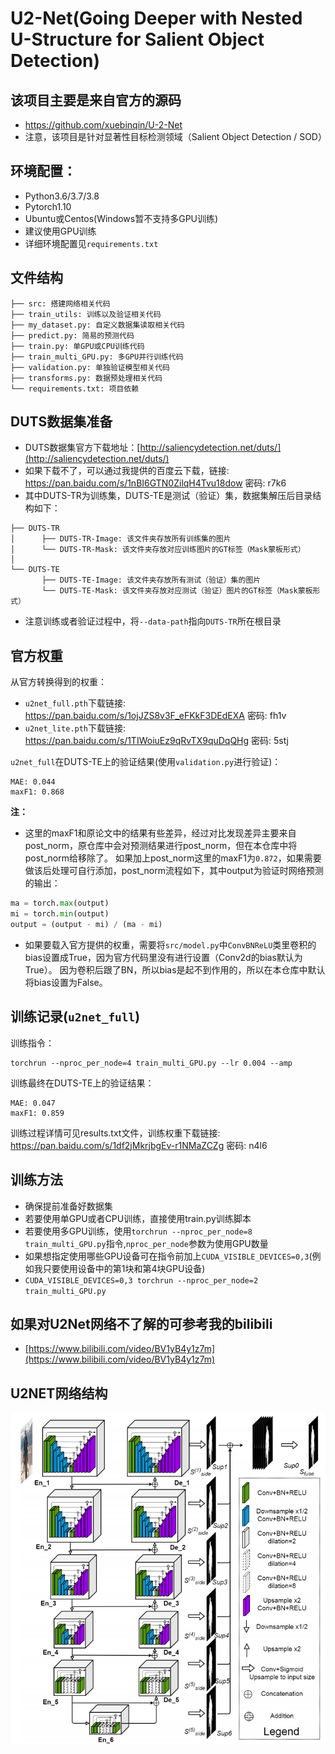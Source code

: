 # U2-Net(Going Deeper with Nested U-Structure for Salient Object Detection)

## 该项目主要是来自官方的源码
- https://github.com/xuebinqin/U-2-Net
- 注意，该项目是针对显著性目标检测领域（Salient Object Detection / SOD）

## 环境配置：
- Python3.6/3.7/3.8
- Pytorch1.10
- Ubuntu或Centos(Windows暂不支持多GPU训练)
- 建议使用GPU训练
- 详细环境配置见`requirements.txt`


## 文件结构
```
├── src: 搭建网络相关代码
├── train_utils: 训练以及验证相关代码
├── my_dataset.py: 自定义数据集读取相关代码
├── predict.py: 简易的预测代码
├── train.py: 单GPU或CPU训练代码
├── train_multi_GPU.py: 多GPU并行训练代码
├── validation.py: 单独验证模型相关代码
├── transforms.py: 数据预处理相关代码
└── requirements.txt: 项目依赖
```

## DUTS数据集准备
- DUTS数据集官方下载地址：[http://saliencydetection.net/duts/](http://saliencydetection.net/duts/)
- 如果下载不了，可以通过我提供的百度云下载，链接: https://pan.baidu.com/s/1nBI6GTN0ZilqH4Tvu18dow  密码: r7k6
- 其中DUTS-TR为训练集，DUTS-TE是测试（验证）集，数据集解压后目录结构如下：
```
├── DUTS-TR
│      ├── DUTS-TR-Image: 该文件夹存放所有训练集的图片
│      └── DUTS-TR-Mask: 该文件夹存放对应训练图片的GT标签（Mask蒙板形式）
│
└── DUTS-TE
       ├── DUTS-TE-Image: 该文件夹存放所有测试（验证）集的图片
       └── DUTS-TE-Mask: 该文件夹存放对应测试（验证）图片的GT标签（Mask蒙板形式）
```
- 注意训练或者验证过程中，将`--data-path`指向`DUTS-TR`所在根目录

## 官方权重
从官方转换得到的权重：
- `u2net_full.pth`下载链接: https://pan.baidu.com/s/1ojJZS8v3F_eFKkF3DEdEXA  密码: fh1v
- `u2net_lite.pth`下载链接: https://pan.baidu.com/s/1TIWoiuEz9qRvTX9quDqQHg  密码: 5stj

`u2net_full`在DUTS-TE上的验证结果(使用`validation.py`进行验证)：
```
MAE: 0.044
maxF1: 0.868
```
**注：**
- 这里的maxF1和原论文中的结果有些差异，经过对比发现差异主要来自post_norm，原仓库中会对预测结果进行post_norm，但在本仓库中将post_norm给移除了。
如果加上post_norm这里的maxF1为`0.872`，如果需要做该后处理可自行添加，post_norm流程如下，其中output为验证时网络预测的输出：
```python
ma = torch.max(output)
mi = torch.min(output)
output = (output - mi) / (ma - mi)
```
- 如果要载入官方提供的权重，需要将`src/model.py`中`ConvBNReLU`类里卷积的bias设置成True，因为官方代码里没有进行设置（Conv2d的bias默认为True）。
因为卷积后跟了BN，所以bias是起不到作用的，所以在本仓库中默认将bias设置为False。

## 训练记录(`u2net_full`)
训练指令：
```
torchrun --nproc_per_node=4 train_multi_GPU.py --lr 0.004 --amp
```
训练最终在DUTS-TE上的验证结果：
```
MAE: 0.047
maxF1: 0.859
```
训练过程详情可见results.txt文件，训练权重下载链接: https://pan.baidu.com/s/1df2jMkrjbgEv-r1NMaZCZg  密码: n4l6

## 训练方法
* 确保提前准备好数据集
* 若要使用单GPU或者CPU训练，直接使用train.py训练脚本
* 若要使用多GPU训练，使用`torchrun --nproc_per_node=8 train_multi_GPU.py`指令,`nproc_per_node`参数为使用GPU数量
* 如果想指定使用哪些GPU设备可在指令前加上`CUDA_VISIBLE_DEVICES=0,3`(例如我只要使用设备中的第1块和第4块GPU设备)
* `CUDA_VISIBLE_DEVICES=0,3 torchrun --nproc_per_node=2 train_multi_GPU.py`

## 如果对U2Net网络不了解的可参考我的bilibili
- [https://www.bilibili.com/video/BV1yB4y1z7m](https://www.bilibili.com/video/BV1yB4y1z7m)


## U2NET网络结构
![u2net](./u2net.png)
